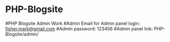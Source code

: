 # PHP-Blogsite
#PHP Blogsite Admin Work
#Admin Email for Admin panel login: fisher.mark@gmail.com
#Admin password: 123456
#Admin panel link: PHP-Blogsite/admin/

